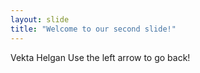 ```yaml
---
layout: slide
title: "Welcome to our second slide!"
---
```

Vekta Helgan
Use the left arrow to go back!
